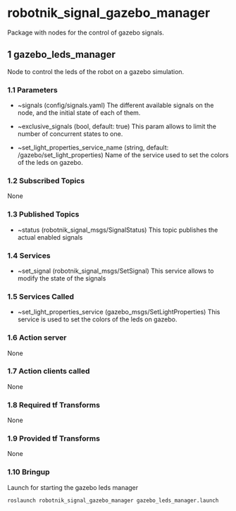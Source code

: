 # robotnik_signal_gazebo_manager

Package with nodes for the control of gazebo signals.

## 1 gazebo_leds_manager

Node to control the leds of the robot on a gazebo simulation.

### 1.1 Parameters

* ~signals (config/signals.yaml)
   The different available signals on the node, and the initial state of each of them.

* ~exclusive_signals (bool, default: true)
   This param allows to limit the number of concurrent states to one.

* ~set_light_properties_service_name (string, default: /gazebo/set_light_properties)
  Name of the service used to set the colors of the leds on gazebo.
   
### 1.2 Subscribed Topics

None

### 1.3 Published Topics

* ~status (robotnik_signal_msgs/SignalStatus)
  This topic publishes the actual enabled signals

### 1.4 Services
* ~set_signal (robotnik_signal_msgs/SetSignal)
  This service allows to modify the state of the signals

### 1.5 Services Called

* ~set_light_properties_service (gazebo_msgs/SetLightProperties)
  This service is used to set the colors of the leds on gazebo.

### 1.6 Action server

None

### 1.7 Action clients called

None

### 1.8 Required tf Transforms

None

### 1.9 Provided tf Transforms

None

### 1.10 Bringup

Launch for starting the gazebo leds manager
```
roslaunch robotnik_signal_gazebo_manager gazebo_leds_manager.launch
```

